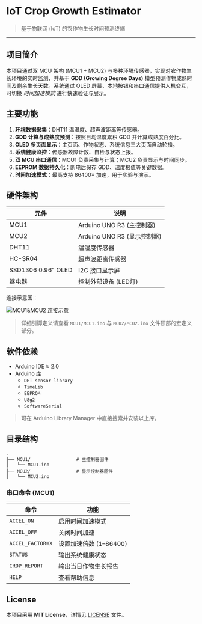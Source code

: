 # IoT Crop Growth Estimator

> 基于物联网 (IoT) 的农作物生长时间预测终端

---

## 项目简介
本项目通过双 MCU 架构 (MCU1 + MCU2) 与多种环境传感器，实现对农作物生长环境的实时监测，并基于 **GDD (Growing Degree Days)** 模型预测作物成熟时间及剩余生长天数。系统通过 OLED 屏幕、本地按钮和串口通信提供人机交互，可切换 *时间加速模式* 进行快速验证与展示。

## 主要功能
1. **环境数据采集**：DHT11 温湿度、超声波距离等传感器。
2. **GDD 计算与成熟度预测**：按照日均温度累积 GDD 并计算成熟度百分比。
3. **OLED 多页面显示**：主页面、作物状态、系统信息三大页面自动轮播。
4. **系统健康监控**：传感器故障计数、自检与状态上报。
5. **双 MCU 串口通信**：MCU1 负责采集与计算；MCU2 负责显示与时间同步。
6. **EEPROM 数据持久化**：断电后保存 GDD、温度极值等关键数据。
7. **时间加速模式**：最高支持 86400× 加速，用于实验与演示。

## 硬件架构
| 元件 | 说明 |
| ---- | ---- |
| MCU1 | Arduino UNO R3 (主控制器) |
| MCU2 | Arduino UNO R3 (显示控制器) |
| DHT11 | 温湿度传感器 |
| HC-SR04 | 超声波距离传感器 |
| SSD1306 0.96" OLED | I2C 接口显示屏 |
| 继电器 | 控制外部设备 (LED灯) |

连接示意图：

![MCU1&MCU2 连接示意](MCU1&MCU2.png)

> 详细引脚定义请查看 `MCU1/MCU1.ino` 与 `MCU2/MCU2.ino` 文件顶部的宏定义部分。

## 软件依赖
* Arduino IDE ≥ 2.0
* Arduino 库
  * `DHT sensor library`
  * `TimeLib`
  * `EEPROM`
  * `U8g2`
  * `SoftwareSerial`

> 可在 Arduino Library Manager 中直接搜索并安装以上库。

## 目录结构
```
.
├── MCU1/                 # 主控制器固件
│   └── MCU1.ino
├── MCU2/                 # 显示控制器固件
│   └── MCU2.ino
```


### 串口命令 (MCU1)
| 命令 | 功能 |
| ---- | ---- |
| `ACCEL_ON` | 启用时间加速模式 |
| `ACCEL_OFF` | 关闭时间加速 |
| `ACCEL_FACTOR=X` | 设置加速倍数 (1–86400) |
| `STATUS` | 输出系统健康状态 |
| `CROP_REPORT` | 输出当日作物生长报告 |
| `HELP` | 查看帮助信息 |

## License
本项目采用 **MIT License**，详情见 [LICENSE](LICENSE) 文件。 